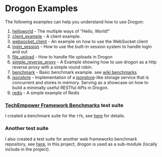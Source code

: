 # Drogon Examples

The following examples can help you understand how to use Drogon:

1. [helloworld](https://github.com/an-tao/drogon/tree/master/examples/helloworld) - The multiple ways of "Hello, World!"
2. [client_example](https://github.com/an-tao/drogon/tree/master/examples/client_example/main.cc) - A client example.
3. [websocket_client](https://github.com/an-tao/drogon/tree/master/examples/websocket_client/WebSocketClient.cc) - An example on how to use the WebSocket client
4. [login_session](https://github.com/an-tao/drogon/tree/master/examples/login_session) - How to use the built-in session system to handle login and out
5. [file_upload](https://github.com/an-tao/drogon/tree/master/examples/file_upload) - How to handle file uploads in Drogon
6. [simple_reverse_proxy](https://github.com/an-tao/drogon/tree/master/examples/simple_reverse_proxy) - A Example showing how to use drogon as a http reverse 
proxy with a simple round robin.
7. [benchmark](https://github.com/an-tao/drogon/tree/master/examples/benchmark) - Basic benchmark example. see [wiki benchmarks](https://github.com/an-tao/drogon/wiki/13-Benchmarks)
8. [jsonstore](https://github.com/an-tao/drogon/tree/master/examples/jsonstore) - Implementation of a [jsonstore](https://github.com/bluzi/jsonstore)-like storage service that is concurrent and stores in memory. Serving as a showcase on how to build a minimally useful RESTful APIs in Drogon.
9. [redis](https://github.com/an-tao/drogon/tree/master/examples/redis) - A simple example of Redis


### [TechEmpower Framework Benchmarks](https://github.com/TechEmpower/FrameworkBenchmarks) test suite

I created a benchmark suite for the `tfb`, see [here](https://github.com/TechEmpower/FrameworkBenchmarks/tree/master/frameworks/C%2B%2B/drogon) for details.

### Another test suite

I also created a test suite for another web frameworks benchmark repository, see [here](https://github.com/the-benchmarker/web-frameworks/tree/master/cpp/drogon), in this project, drogon is used as a sub-module (locally include in the project).